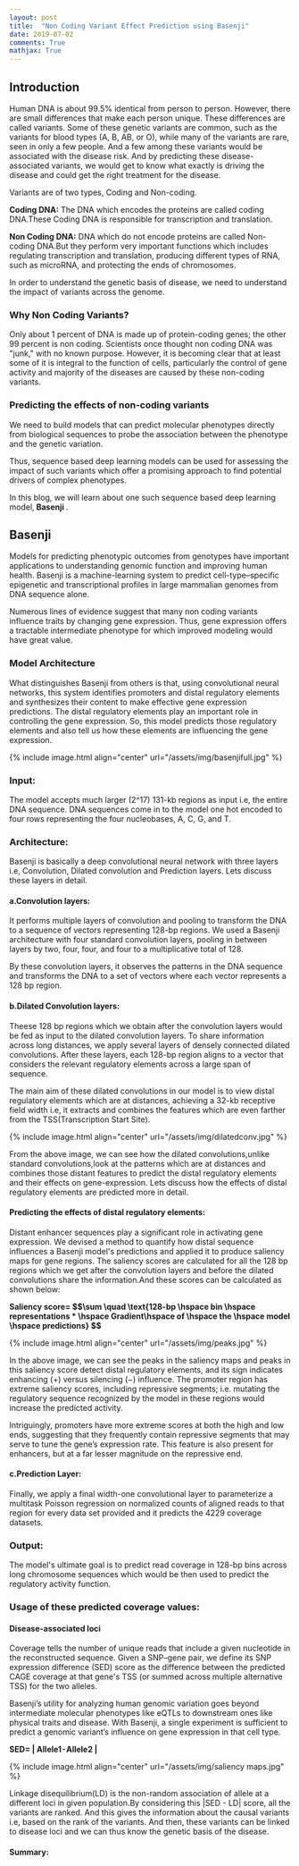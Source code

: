 ```yaml
---
layout: post
title:  "Non Coding Variant Effect Prediction using Basenji"
date: 2019-07-02
comments: True
mathjax: True
---
```

<h2> <b> Introduction </b> </h2>
Human DNA is about 99.5% identical from person to person. However, there are small differences that make each person unique. These differences are called variants. Some of these genetic variants are common, such as the variants for blood types (A, B, AB, or O), while many of the variants are rare, seen in only a few people. And a few among these variants would be associated with the disease risk. And by predicting these disease-associated variants, we would get to know what exactly is driving the disease and could get the right treatment for the disease.
<p>
Variants are of two types, Coding and Non-coding. 
<p>
<b>Coding DNA:</b> The DNA which encodes the proteins are called coding DNA.These Coding DNA is responsible for transcription and translation.
  </p><p>
<b>Non Coding DNA:</b> DNA which do not encode proteins are called Non-coding DNA.But they perform very important functions which includes regulating transcription and translation, producing different types of RNA, such as microRNA, and protecting the ends of chromosomes.</p>
<p>
In order to understand the genetic basis of disease, we need to understand the impact of variants across the genome.</p>
<p>
 </p>
<h3><b>Why Non Coding Variants?</b></h3>
<p>
  Only about 1 percent of DNA is made up of protein-coding genes; the other 99 percent is non coding. Scientists once thought non coding DNA was "junk," with no known purpose. However, it is becoming clear that at least some of it is integral to the function of cells, particularly the control of gene activity and majority of the diseases are caused by these non-coding variants.
  </p>
  <p>
<h3><b>Predicting the effects of non-coding variants</b></h3></p>
<p>
  We need to build models that can predict molecular phenotypes directly from biological sequences to probe the association between the phenotype and the genetic variation.</p>
  <p>
Thus, sequence based deep learning models can be used for assessing the impact of such variants which offer a promising approach to find potential drivers of complex phenotypes.
  </p>
  <p>
  In this blog, we will learn about one such sequence based deep learning model,<b> Basenji </b>.</p>
 <p>
<h2> <b> Basenji </b></h2>
</p>
<p>
Models for predicting phenotypic outcomes from genotypes have important applications to understanding genomic function and improving human health. Basenji is a machine-learning system to predict cell-type–specific epigenetic and transcriptional profiles in large mammalian genomes from DNA sequence alone.
</p>
<p>
  Numerous lines of evidence suggest that many non coding variants influence traits by changing gene expression. Thus, gene expression offers a tractable intermediate phenotype for which improved modeling would have great value.
  </p>
  <p>
  </p>
  <h3><b>Model Architecture </b></h3>
  <p> What distinguishes Basenji from others is that, using convolutional neural networks, this system identifies promoters and distal regulatory elements and synthesizes their content to make effective gene expression predictions. The distal regulatory elements play an important role in controlling the gene expression. So, this model predicts those regulatory elements and also tell us how these elements are influencing the gene expression.
  </p>
  <p>
   {% include image.html align="center" url="/assets/img/basenjifull.jpg" %}
  </p>
  <p>
<h3><b>Input:</b></h3>
The model accepts much larger (2^17) 131-kb regions as input i.e, the entire DNA sequence. DNA sequences come in to the model one hot encoded to four rows representing the four nucleobases, A, C, G, and T.
</p>
<p>
<h3><b>Architecture:</b></h3>
</p><p>
Basenji is basically a deep convolutional neural network with three layers i.e, Convolution, Dilated convolution and Prediction layers. Lets discuss these layers in detail.</p><p>
<h4><b>a.Convolution layers:</b></h4></p>
<p>
It performs multiple layers of convolution and pooling to transform the DNA to a sequence of vectors representing 128-bp regions. We used a Basenji architecture with four standard convolution layers, pooling in between layers by two, four, four, and four to a multiplicative total of 128.
 
 By these convolution layers, it observes the patterns in the DNA sequence and transforms the DNA to a set of vectors where each vector represents a 128 bp region.
</p><p>
<h4><b>b.Dilated Convolution layers:</b></h4>
</p><p>
 Theese 128 bp regions which we obtain after the convolution layers would be fed as input to the dilated convolution layers.
To share information across long distances, we apply several layers of densely connected dilated convolutions. After these layers, each 128-bp region aligns to a vector that considers the relevant regulatory elements across a large span of sequence. 
</p><p>
The main aim of these dilated convolutions in our model is to view distal regulatory elements which are at distances, achieving a 32-kb receptive field width i.e, it extracts and combines the features which are even farther from the TSS(Transcription Start Site).</p><p>
  </p>
<p>
  {% include image.html align="center" url="/assets/img/dilatedconv.jpg" %}
 </p>
 <p> From the above image, we can see how the dilated convolutions,unlike standard convolutions,look at the patterns which are at distances and combines those distant features to predict the distal regulatory elements and their effects on gene-expression. Lets discuss how the effects of distal regulatory elements are predicted more in detail. 
<p>
<h4><b>Predicting the effects of distal regulatory elements:</b></h4></p>
<p>Distant enhancer sequences play a significant role in activating gene expression. We devised a method to quantify how distal sequence influences a Basenji model's predictions and applied it to produce saliency maps for gene regions. The saliency scores are calculated for all the 128 bp regions which we get after the convolution layers and before the dilated convolutions share the information.And these scores can be calculated as shown below: </p><p>
  <b>Saliency score= $$\sum \quad \text{128-bp \hspace bin \hspace representations * \hspace Gradient\hspace of \hspace  the \hspace model \hspace predictions} $$</b></p>
  <p>{% include image.html align="center" url="/assets/img/peaks.jpg" %} </p>
  <p>In the above image, we can see the peaks in the saliency maps and peaks in this saliency score detect distal regulatory elements, and its sign indicates enhancing (+) versus silencing (−) influence. The promoter region has extreme saliency scores, including repressive segments; i.e. mutating the regulatory sequence recognized by the model in these regions would increase the predicted
activity.</p><p>
  Intriguingly, promoters have more extreme scores at both the high and low ends, suggesting that they frequently contain
repressive segments that may serve to tune the gene’s expression rate. This feature is also present for enhancers, but at a far lesser magnitude on the repressive end.
</p>
 <p>
<h4><b> c.Prediction Layer:</b></h4></p>
<p>Finally, we apply a final width-one convolutional layer to parameterize a multitask Poisson regression on normalized counts of aligned reads to that region for every data set provided and it predicts the 4229 coverage datasets.</p><p>
<h3><b>Output:</b></h3></p><p>
The model's ultimate goal is to predict read coverage in 128-bp bins across long chromosome sequences which would be then used to predict the regulatory activity function.</p>
<p>
<h3><b>Usage of these predicted coverage values:</b></h3></p>
<p><h4><b>Disease-associated loci</b></h4>
Coverage tells the number of unique reads that include a given nucleotide in the reconstructed sequence.
Given a SNP–gene pair, we define its SNP expression difference (SED) score as the difference between the predicted CAGE coverage at that gene's TSS (or summed across multiple alternative TSS) for the two alleles.</p><p>Basenji’s utility for analyzing human genomic variation goes beyond intermediate molecular phenotypes like eQTLs to downstream ones like physical traits and disease. With Basenji, a single experiment is sufficient to predict a genomic variant’s influence on gene expression in that cell type. 
</p><p>
  <b>SED= | Allele1 - Allele2 |</b></p>
 <p>{% include image.html align="center" url="/assets/img/saliency maps.jpg" %}</p>
 <p>Linkage disequilibrium(LD) is the non-random association of allele at a different loci in given population.By considering this |SED - LD| score, all the variants are ranked. And this gives the information about the causal variants i.e, based on the rank of the variants. And then, these variants can be linked to disease loci and we can thus know the genetic basis of the disease.</p>

<h4><b>Summary:</b></h4>
